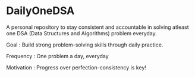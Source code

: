 # DailyOneDSA

A personal repository to stay consistent and accountable in solving atleast one DSA (Data Structures and Algorithms) problem everyday.

Goal : Build strong problem-solving skills through daily practice.

Frequency : One problem a day, everyday

Motivation : Progress over perfection-consistency is key!